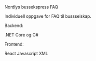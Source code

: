 Nordlys bussekspress FAQ

Individuell oppgave for FAQ til bussselskap.

Backend:

.NET Core og C# 

Frontend:

React Javascript XML
